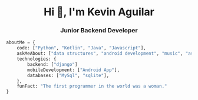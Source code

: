 <h1 align="center"> Hi 👋, I'm Kevin Aguilar</h1>

<h3 align="center">Junior Backend Developer <br>  </h3>

```Python
aboutMe = {
    code: ["Python", "Kotlin", "Java", "Javascript"],
    askMeAbout: ["data structures", "android development", "music", "astronomy"],
    technologies: {
        backend: ["django"]
        mobileDevelopment: ["Android App"],
        databases: ["MySql", "sqlite"],
    },
    funFact: "The first programmer in the world was a woman."
}
```
